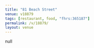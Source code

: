 ```yaml
---
title: "81 Beach Street"
venue: v18879
tags: [restaurant, food, "fhrs:365187"]
permalink: /v/18879/
layout: venue
---
```

null